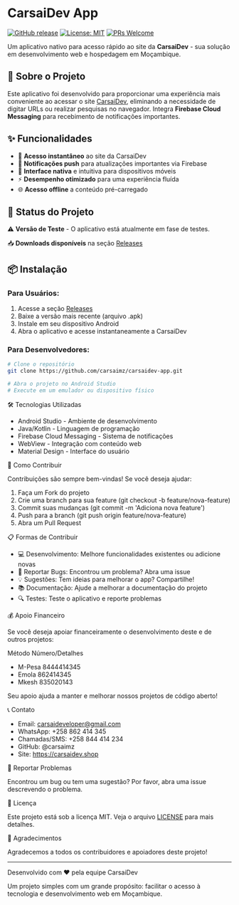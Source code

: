 # CarsaiDev App

[![GitHub release](https://img.shields.io/github/v/release/carsaimz/carsaidev-app?style=for-the-badge)](https://github.com/carsaimz/carsaidev-app/releases)
[![License: MIT](https://img.shields.io/badge/License-MIT-yellow.svg?style=for-the-badge)](https://github.com/carsaimz/carsaidev-app?tab=MIT-1-ov-file#)
[![PRs Welcome](https://img.shields.io/badge/PRs-welcome-brightgreen.svg?style=for-the-badge)](https://github.com/carsaimz/carsaidev-app/pulls)

Um aplicativo nativo para acesso rápido ao site da **CarsaiDev** - sua solução em desenvolvimento web e hospedagem em Moçambique.

## 📱 Sobre o Projeto

Este aplicativo foi desenvolvido para proporcionar uma experiência mais conveniente ao acessar o site [CarsaiDev](https://carsaidev.shop), eliminando a necessidade de digitar URLs ou realizar pesquisas no navegador. Integra **Firebase Cloud Messaging** para recebimento de notificações importantes.

## ✨ Funcionalidades

- 🚀 **Acesso instantâneo** ao site da CarsaiDev
- 🔔 **Notificações push** para atualizações importantes via Firebase
- 📱 **Interface nativa** e intuitiva para dispositivos móveis
- ⚡ **Desempenho otimizado** para uma experiência fluída
- 🌐 **Acesso offline** a conteúdo pré-carregado

## 🚀 Status do Projeto

⚠️ **Versão de Teste** - O aplicativo está atualmente em fase de testes. 

📥 **Downloads disponíveis** na seção [Releases](https://github.com/carsaimz/carsaidev-app/releases)

## 📦 Instalação

### Para Usuários:
1. Acesse a seção [Releases](https://github.com/carsaimz/carsaidev-app/releases)
2. Baixe a versão mais recente (arquivo .apk)
3. Instale em seu dispositivo Android
4. Abra o aplicativo e acesse instantaneamente a CarsaiDev

### Para Desenvolvedores:
```bash
# Clone o repositório
git clone https://github.com/carsaimz/carsaidev-app.git

# Abra o projeto no Android Studio
# Execute em um emulador ou dispositivo físico
```

🛠️ Tecnologias Utilizadas

- Android Studio - Ambiente de desenvolvimento
- Java/Kotlin - Linguagem de programação
- Firebase Cloud Messaging - Sistema de notificações
- WebView - Integração com conteúdo web
- Material Design - Interface do usuário

🤝 Como Contribuir

Contribuições são sempre bem-vindas! Se você deseja ajudar:

1. Faça um Fork do projeto
2. Crie uma branch para sua feature (git checkout -b feature/nova-feature)
3. Commit suas mudanças (git commit -m 'Adiciona nova feature')
4. Push para a branch (git push origin feature/nova-feature)
5. Abra um Pull Request

📋 Formas de Contribuir

- 💻 Desenvolvimento: Melhore funcionalidades existentes ou adicione novas
- 🐛 Reportar Bugs: Encontrou um problema? Abra uma issue
- 💡 Sugestões: Tem ideias para melhorar o app? Compartilhe!
- 📚 Documentação: Ajude a melhorar a documentação do projeto
- 🔍 Testes: Teste o aplicativo e reporte problemas

💰 Apoio Financeiro

Se você deseja apoiar financeiramente o desenvolvimento deste e de outros projetos:

Método Número/Detalhes
- M-Pesa 8444414345
- Emola 862414345
- Mkesh 835020143

Seu apoio ajuda a manter e melhorar nossos projetos de código aberto!

📞 Contato

- Email: carsaideveloper@gmail.com
- WhatsApp: +258 862 414 345
- Chamadas/SMS: +258 844 414 234
- GitHub: @carsaimz
- Site: https://carsaidev.shop

🐛 Reportar Problemas

Encontrou um bug ou tem uma sugestão? Por favor, abra uma issue descrevendo o problema.

📄 Licença

Este projeto está sob a licença MIT. Veja o arquivo [LICENSE](tab=MIT-1-ov-file#) para mais detalhes.

🙌 Agradecimentos

Agradecemos a todos os contribuidores e apoiadores deste projeto!

---

Desenvolvido com ❤️ pela equipe CarsaiDev

Um projeto simples com um grande propósito: facilitar o acesso à tecnologia e desenvolvimento web em Moçambique.
